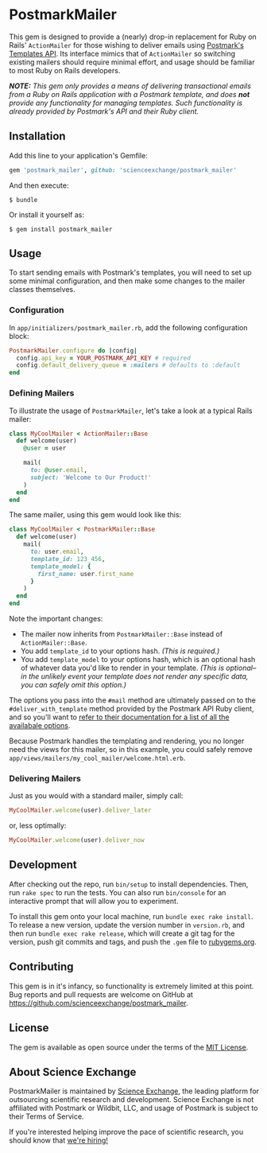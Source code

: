 # PostmarkMailer

This gem is designed to provide a (nearly) drop-in replacement for Ruby on Rails' `ActionMailer` for those wishing to deliver emails using [Postmark's Templates API](https://postmarkapp.com/why/templates). Its interface mimics that of `ActionMailer` so switching existing mailers should require minimal effort, and usage should be familiar to most Ruby on Rails developers.

_**NOTE:** This gem only provides a means of delivering transactional emails from a Ruby on Rails application with a Postmark template, and does **not** provide any functionality for managing templates. Such functionality is already provided by Postmark's API and their Ruby client._

## Installation

Add this line to your application's Gemfile:

```ruby
gem 'postmark_mailer', github: 'scienceexchange/postmark_mailer'
```

And then execute:

    $ bundle

Or install it yourself as:

    $ gem install postmark_mailer

## Usage

To start sending emails with Postmark's templates, you will need to set up some minimal configuration, and then make some changes to the mailer classes themselves.

### Configuration

In `app/initializers/postmark_mailer.rb`, add the following configuration block:

```ruby
PostmarkMailer.configure do |config|
  config.api_key = YOUR_POSTMARK_API_KEY # required
  config.default_delivery_queue = :mailers # defaults to :default
end
```

### Defining Mailers

To illustrate the usage of `PostmarkMailer`, let's take a look at a typical Rails mailer:

```ruby
class MyCoolMailer < ActionMailer::Base
  def welcome(user)
    @user = user

    mail(
      to: @user.email,
      subject: 'Welcome to Our Product!'
    )
  end
end
```

The same mailer, using this gem would look like this:

```ruby
class MyCoolMailer < PostmarkMailer::Base
  def welcome(user)
    mail(
      to: user.email,
      template_id: 123_456,
      template_model: {
        first_name: user.first_name
      }
    )
  end
end
```

Note the important changes:

* The mailer now inherits from `PostmarkMailer::Base` instead of `ActionMailer::Base`.
* You add `template_id` to your options hash. _(This is required.)_
* You add `template_model` to your options hash, which is an optional hash of whatever data you'd like to render in your template. _(This is optional–in the unlikely event your template does not render any specific data, you can safely omit this option.)_

The options you pass into the `#mail` method are ultimately passed on to the `#deliver_with_template` method provided by the Postmark API Ruby client, and so you'll want to [refer to their documentation for a list of all the availabale options](https://postmarkapp.com/developer/api/templates-api#email-with-template).

Because Postmark handles the templating and rendering, you no longer need the views for this mailer, so in this example, you could safely remove `app/views/mailers/my_cool_mailer/welcome.html.erb`.

### Delivering Mailers

Just as you would with a standard mailer, simply call:

```ruby
MyCoolMailer.welcome(user).deliver_later
```

or, less optimally:

```ruby
MyCoolMailer.welcome(user).deliver_now
```

## Development

After checking out the repo, run `bin/setup` to install dependencies. Then, run `rake spec` to run the tests. You can also run `bin/console` for an interactive prompt that will allow you to experiment.

To install this gem onto your local machine, run `bundle exec rake install`. To release a new version, update the version number in `version.rb`, and then run `bundle exec rake release`, which will create a git tag for the version, push git commits and tags, and push the `.gem` file to [rubygems.org](https://rubygems.org).

## Contributing

This gem is in it's infancy, so functionality is extremely limited at this point. Bug reports and pull requests are welcome on GitHub at https://github.com/scienceexchange/postmark_mailer.

## License

The gem is available as open source under the terms of the [MIT License](https://opensource.org/licenses/MIT).

## About Science Exchange

PostmarkMailer is maintained by [Science Exchange](https://www.scienceexchange.com), the leading platform for outsourcing scientific research and development. Science Exchange is not affiliated with Postmark or Wildbit, LLC, and usage of Postmark is subject to their Terms of Service.

If you're interested helping improve the pace of scientific research, you should know that [we're hiring!](https://jobs.lever.co/scienceexchange/e277508e-1bda-4ed2-b3f3-ed78d3345402)
